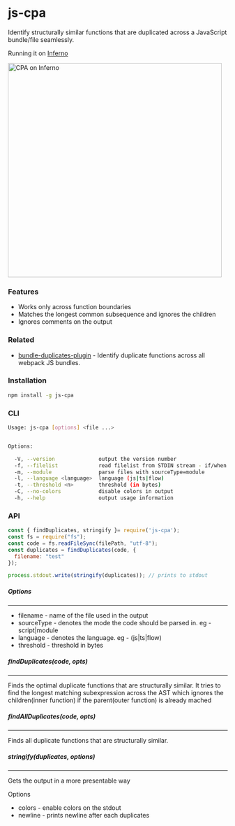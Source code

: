 # js-cpa

Identify structurally similar functions that are duplicated across a JavaScript bundle/file seamlessly.

Running it on [Inferno](https://github.com/infernojs/inferno)

<img width="490" alt="CPA on Inferno" src="https://user-images.githubusercontent.com/3902525/28320650-6bd7632e-6bd1-11e7-9837-2af42c79c687.png">

### Features

+ Works only across function boundaries
+ Matches the longest common subsequence and ignores the children
+ Ignores comments on the output

### Related

+ [bundle-duplicates-plugin](https://github.com/vigneshshanmugam/bundle-duplicates-plugin) - Identify duplicate functions across all webpack JS bundles.

### Installation

```sh
npm install -g js-cpa
```

### CLI
```sh
Usage: js-cpa [options] <file ...>


Options:

  -V, --version              output the version number
  -f, --filelist             read filelist from STDIN stream - if/when you cross ARG_MAX. eg: ls *.js | js-cpa -f
  -m, --module               parse files with sourceType=module
  -l, --language <language>  language (js|ts|flow)
  -t, --threshold <n>        threshold (in bytes)
  -C, --no-colors            disable colors in output
  -h, --help                 output usage information
```

### API

```js
const { findDuplicates, stringify }= require('js-cpa');
const fs = require("fs");
const code = fs.readFileSync(filePath, "utf-8");
const duplicates = findDuplicates(code, {
  filename: "test"
});

process.stdout.write(stringify(duplicates)); // prints to stdout
```

##### Options
------
+ filename - name of the file used in the output
+ sourceType - denotes the mode the code should be parsed in. eg - script|module
+ language - denotes the language. eg - (js|ts|flow)
+ threshold - threshold in bytes

##### findDuplicates(code, opts)
------
Finds the optimal duplicate functions that are structurally similar. It tries to find the longest matching subexpression across the AST which ignores the children(inner function) if the parent(outer function) is already mached

##### findAllDuplicates(code, opts)
------
Finds all duplicate functions that are structurally similar.

##### stringify(duplicates, options)
------
Gets the output in a more presentable way

Options
+ colors - enable colors on the stdout
+ newline - prints newline after each duplicates

